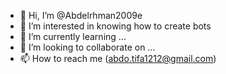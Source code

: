- 👋 Hi, I’m @Abdelrhman2009e
- 👀 I’m interested in knowing how to create bots
- 🌱 I’m currently learning ...
- 💞️ I’m looking to collaborate on ...
- 📫 How to reach me (abdo.tifa1212@gmail.com)

<!---
Abdelrhman2009e/Abdelrhman2009e is a ✨ special ✨ repository because its `README.md` (this file) appears on your GitHub profile.
You can click the Preview link to take a look at your changes.
--->

